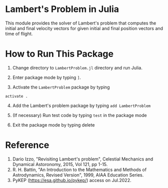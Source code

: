 # Lambert's Problem in Julia

This module provides the solver of Lambert's problem that computes the initial and final velocity vectors for given initial and final position vectors and time of flight.

# How to Run This Package

1. Change directory to `LambertProblem.jl` directory and run Julia.

2. Enter package mode by typing `]`.

3. Activate the `LambertProblem` package by typing

```
activate .
```

4. Add the Lambert's problem package by typing `add LambertProblem`

5. (If necessary) Run test code by typing `test` in the package mode

6. Exit the package mode by typing delete

# Reference

1. Dario Izzo, "Revisiting Lambert's problem", Celestial Mechanics and Dynamical Astoronomy, 2015, Vol 121, pp 1-15.
2. R. H. Battin, "An Introduction to the Mathematics and Methods of Astrodynamics, Revised Version", 1999, AIAA Education Series.
3. PyKEP (https://esa.github.io/pykep/) access on Jul.2022.
